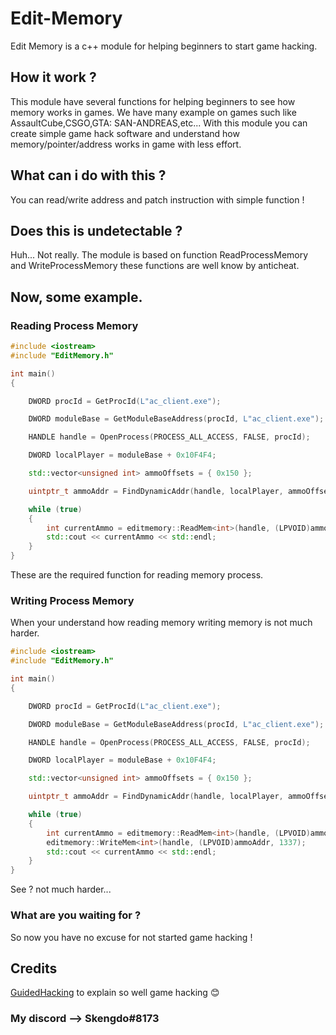 # Edit-Memory
Edit Memory is a c++ module for helping beginners to start game hacking.

## How it work ?
This module have several functions for helping beginners to see how memory works in games.
We have many example on games such like AssaultCube,CSGO,GTA: SAN-ANDREAS,etc...
With this module you can create simple game hack software and understand how memory/pointer/address works in game with less effort.

## What can i do with this ?
You can read/write address and patch instruction with simple function !

## Does this is undetectable ?
Huh...
Not really.
The module is based on function ReadProcessMemory and WriteProcessMemory these functions are well know by anticheat.

## Now, some example.

### Reading Process Memory
```cpp
#include <iostream>
#include "EditMemory.h"

int main()
{

	DWORD procId = GetProcId(L"ac_client.exe");

	DWORD moduleBase = GetModuleBaseAddress(procId, L"ac_client.exe");

	HANDLE handle = OpenProcess(PROCESS_ALL_ACCESS, FALSE, procId);

	DWORD localPlayer = moduleBase + 0x10F4F4;

	std::vector<unsigned int> ammoOffsets = { 0x150 };

	uintptr_t ammoAddr = FindDynamicAddr(handle, localPlayer, ammoOffsets);

	while (true)
	{
		int currentAmmo = editmemory::ReadMem<int>(handle, (LPVOID)ammoAddr);
		std::cout << currentAmmo << std::endl;
	}
}
```

These are the required function for reading memory process.

### Writing Process Memory

When your understand how reading memory writing memory is not much harder.

```cpp
#include <iostream>
#include "EditMemory.h"

int main()
{

	DWORD procId = GetProcId(L"ac_client.exe");

	DWORD moduleBase = GetModuleBaseAddress(procId, L"ac_client.exe");

	HANDLE handle = OpenProcess(PROCESS_ALL_ACCESS, FALSE, procId);

	DWORD localPlayer = moduleBase + 0x10F4F4;

	std::vector<unsigned int> ammoOffsets = { 0x150 };

	uintptr_t ammoAddr = FindDynamicAddr(handle, localPlayer, ammoOffsets);

	while (true)
	{
		int currentAmmo = editmemory::ReadMem<int>(handle, (LPVOID)ammoAddr);
		editmemory::WriteMem<int>(handle, (LPVOID)ammoAddr, 1337);
		std::cout << currentAmmo << std::endl;
	}
}
```
See ? not much harder...

### What are you waiting for ?
So now you have no excuse for not started game hacking !

## Credits
[GuidedHacking](https://guidedhacking.com/) to explain so well game hacking  :blush:


### My discord --> Skengdo#8173
